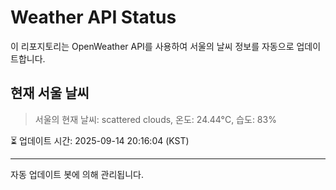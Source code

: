
# Weather API Status

이 리포지토리는 OpenWeather API를 사용하여 서울의 날씨 정보를 자동으로 업데이트합니다.

## 현재 서울 날씨
> 서울의 현재 날씨: scattered clouds, 온도: 24.44°C, 습도: 83%

⏳ 업데이트 시간: 2025-09-14 20:16:04 (KST)

---
자동 업데이트 봇에 의해 관리됩니다.
